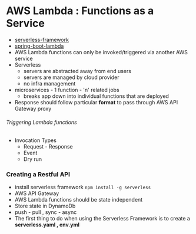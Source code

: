 # AWS Lambda : Functions as a Service
- [serverless-framework](https://serverless.com/framework/docs/providers/aws/guide/functions/)
- [spring-boot-lambda](https://www.rowellbelen.com/serverless-microservices-with-spring-boot-and-spring-data/)
- AWS Lambda functions can only be invoked/triggered via another AWS service
- Serverless
  - servers are abstracted away from end users
  - servers are managed by cloud provider
  - no infra management
- microservices - 1 function - 'n' related jobs
  - breaks app down into individual functions that are deployed
- Response should follow particular **format** to pass through AWS API Gateway proxy

###### Triggering Lambda functions
- Invocation Types
  - Request - Response
  - Event
  - Dry run

### Creating a Restful API
- install serverless framework `npm install -g serverless`
- AWS API Gateway
- AWS Lambda functions should be state independent
- Store state in DynamoDb
- push - pull , sync - async
- The first thing to do when using the Serverless Framework is to create a **serverless.yaml , env.yml**
